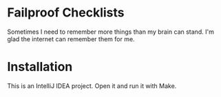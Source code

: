 # Failproof Checklists

Sometimes I need to remember more things than my brain can stand. I'm glad the internet can remember them for me.

# Installation

This is an IntelliJ IDEA project. Open it and run it with Make.
